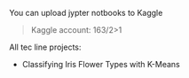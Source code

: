 You can upload jypter notbooks to Kaggle
> Kaggle account: 163/2>1

All tec line projects:
- Classifying Iris Flower Types with K-Means